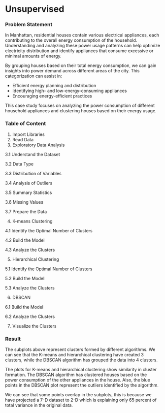 # Unsupervised

### Problem Statement  

In Manhattan, residential houses contain various electrical appliances, each contributing to the overall energy consumption of the household. Understanding and analyzing these power usage patterns can help optimize electricity distribution and identify appliances that consume excessive or minimal amounts of energy.  

By grouping houses based on their total energy consumption, we can gain insights into power demand across different areas of the city. This categorization can assist in:  
- Efficient energy planning and distribution  
- Identifying high- and low-energy-consuming appliances  
- Encouraging energy-efficient practices  

This case study focuses on analyzing the power consumption of different household appliances and clustering houses based on their energy usage.

### Table of Content
1. Import Libraries
2. Read Data
3. Exploratory Data Analysis
   
3.1 Understand the Dataset

3.2 Data Type

3.3 Distribution of Variables

3.4 Analysis of Outliers

3.5 Summary Statistics

3.6 Missing Values

3.7 Prepare the Data

4. K-means Clustering
   
4.1 Identify the Optimal Number of Clusters
   
4.2 Build the Model

4.3 Analyze the Clusters

5. Hierarchical Clustering

5.1 Identify the Optimal Number of Clusters

5.2 Build the Model

5.3 Analyze the Clusters

6. DBSCAN
    
6.1 Build the Model

6.2 Analyze the Clusters
    
7. Visualize the Clusters

### Result
The subplots above represent clusters formed by different algorithms. We can see that the K-means and hierarchical clustering have created 3 clusters, while the DBSCAN algorithm has grouped the data into 4 clusters.

The plots for K-means and hierarchical clustering show similarity in cluster formation. The DBSCAN algorithm has clustered houses based on the power consumption of the other appliances in the house. Also, the blue points in the DBSCAN plot represent the outliers identified by the algorithm.

We can see that some points overlap in the subplots, this is because we have projected a 7-D dataset to 2-D which is explaining only 65 percent of total variance in the original data.
